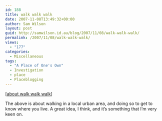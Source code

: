 ```yaml
---
id: 188
title: walk walk walk
date: 2007-11-08T13:49:32+00:00
author: Sam Wilson
layout: post
guid: http://samwilson.id.au/blog/2007/11/08/walk-walk-walk/
permalink: /2007/11/08/walk-walk-walk/
views:
  - "177"
categories:
  - Miscellaneous
tags:
  - "A Place of One's Own"
  - Investigation
  - place
  - Placeblogging
---
```

[[about walk walk walk](http://www.walkwalkwalk.org.uk/toplevelpages/about.html)]

The above is about walking in a local urban area, and doing so to get to know where you live. A great idea, I think, and it’s something that I’m very keen on.